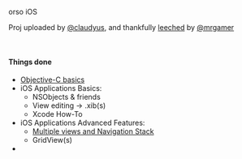 orso iOS

Proj uploaded by [@claudyus], and thankfully [leeched] by [@mrgamer]

<br>

#### Things done

  * [Objective-C basics][objectivec]
  * iOS Applications Basics:
    * NSObjects & friends
    * View editing -> .xib(s)
    * Xcode How-To
  * iOS Applications Advanced Features:
    * [Multiple views and Navigation Stack][navigation]
    * GridView(s)
  * 


  [leeched]: https://en.wikipedia.org/wiki/Leech_(computing)
  [@claudyus]: https://github.com/claudyus
  [@mrgamer]: https://github.com/mrgamer
  [objectivec]: http://developer.apple.com/library/ios/#referencelibrary/GettingStarted/Learning_Objective-C_A_Primer/
  [navigation]: http://developer.apple.com/library/ios/#documentation/WindowsViews/Conceptual/ViewControllerCatalog/Chapters/NavigationControllers.html
